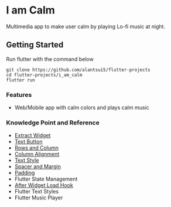 # I am Calm

Multimedia app to make user calm by playing Lo-fi music at night.

## Getting Started
Run flutter with the command below
```shell
git clone https://github.com/alantsui5/flutter-projects
cd flutter-projects/i_am_calm
flutter run 
```

### Features
- Web/Mobile app with calm colors and plays calm music

### Knowledge Point and Reference
- [Extract Widget](https://stackoverflow.com/questions/57105154/shortcut-to-extract-flutter-widget-from-ui-layout)
- [Text Button](https://docs.flutter.dev/release/breaking-changes/buttons#the-stylefrom-buttonstyle-utility-methods)
- [Rows and Column](https://docs.flutter.dev/development/ui/layout#lay-out-multiple-widgets-vertically-and-horizontally)
- [Column Alignment](https://docs.flutter.dev/codelabs/layout-basics#mainaxisalignment-property)
- [Text Style](https://docs.flutter.dev/cookbook/design/themes)
- [Spacer and Margin](https://api.flutter.dev/flutter/widgets/Spacer-class.html)
- [Padding](https://docs.flutter.dev/cookbook/forms/text-input#interactive-example)
- Flutter State Management
- [After Widget Load Hook](https://stackoverflow.com/questions/49466556/flutter-run-method-on-widget-build-complete)
- Flutter Text Styles
- Flutter Music Player
